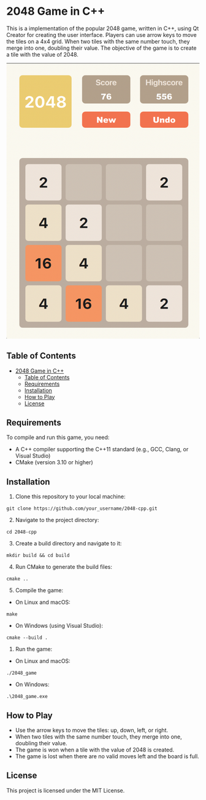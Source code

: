 # 2048 Game in C++

This is a implementation of the popular 2048 game, written in C++, using Qt Creator for creating the user interface. Players can use arrow keys to move the tiles on a 4x4 grid. When two tiles with the same number touch, they merge into one, doubling their value. The objective of the game is to create a tile with the value of 2048.

![2048 Game](2048_screenshot.png)

## Table of Contents

- [2048 Game in C++](#2048-game-in-c)
  - [Table of Contents](#table-of-contents)
  - [Requirements](#requirements)
  - [Installation](#installation)
  - [How to Play](#how-to-play)
  - [License](#license)

## Requirements

To compile and run this game, you need:

- A C++ compiler supporting the C++11 standard (e.g., GCC, Clang, or Visual Studio)
- CMake (version 3.10 or higher)

## Installation

1. Clone this repository to your local machine:

```shell
git clone https://github.com/your_username/2048-cpp.git
```

2. Navigate to the project directory:

```shell
cd 2048-cpp
```

3. Create a build directory and navigate to it:

```shell
mkdir build && cd build
```

4. Run CMake to generate the build files:

```shell
cmake ..
```

5. Compile the game:

- On Linux and macOS:

```shell
make
```

- On Windows (using Visual Studio):

```shell
cmake --build .
```

1. Run the game:

- On Linux and macOS:

```shell
./2048_game
```

- On Windows:

```shell
.\2048_game.exe
```

## How to Play

- Use the arrow keys to move the tiles: up, down, left, or right.
- When two tiles with the same number touch, they merge into one, doubling their value.
- The game is won when a tile with the value of 2048 is created.
- The game is lost when there are no valid moves left and the board is full.

## License

This project is licensed under the MIT License.
